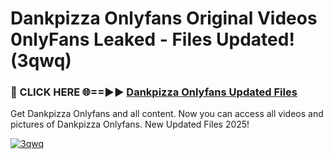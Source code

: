 # Dankpizza Onlyfans Original Videos 0nlyFans Leaked - Files Updated! (3qwq)

<h3>🔴 CLICK HERE 🌐==►► <a href="https://tinyurl.com/ehrbuxhb" rel="nofollow">Dankpizza Onlyfans Updated Files</a></h3>

Get Dankpizza Onlyfans and all content. Now you can access all videos and pictures of Dankpizza Onlyfans. New Updated Files 2025!

[![3qwq](https://i.imgur.com/lVYEuWS.gif)](https://tinyurl.com/ehrbuxhb)
